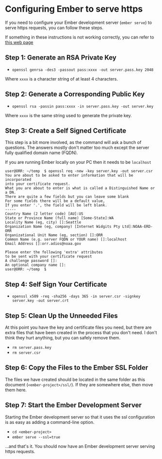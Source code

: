 # Configuring Ember to serve https

If you need to configure your Ember development server (`ember serve`) to serve
https requests, you can follow these steps.

If something in these instructions is not working correctly, you can refer to
[this web page](https://medium.com/@bantic/serving-ember-and-rails-locally-with-ssl-tls-44640f615b95)


## Step 1: Generate an RSA Private Key

* `openssl genrsa -des3 -passout pass:xxxx -out server.pass.key 2048`

Where `xxxx` is a character string of at least 4 characters.


## Step 2: Generate a Corresponding Public Key

* `openssl rsa -passin pass:xxxx -in server.pass.key -out server.key`

Where `xxxx` is the same string used to generate the private key.


## Step 3: Create a Self Signed Certificate

This step is a bit more involved, as the command will ask a bunch of questions.
The answers mostly don't matter too much except the server fully qualified
domain name (FQDN).

If you are running Ember locally on your PC then it needs to be `localhost`

```console
user@ORR: ~/temp  $ openssl req -new -key server.key -out server.csr
You are about to be asked to enter information that will be incorporated
into your certificate request.
What you are about to enter is what is called a Distinguished Name or a DN.
There are quite a few fields but you can leave some blank
For some fields there will be a default value,
If you enter '.', the field will be left blank.
-----
Country Name (2 letter code) [AU]:US
State or Province Name (full name) [Some-State]:WA
Locality Name (eg, city) []:Seattle
Organization Name (eg, company) [Internet Widgits Pty Ltd]:NOAA-ERD-ORR
Organizational Unit Name (eg, section) []:ORR
Common Name (e.g. server FQDN or YOUR name) []:localhost
Email Address []:orr.adios@noaa.gov

Please enter the following 'extra' attributes
to be sent with your certificate request
A challenge password []:
An optional company name []:
user@ORR: ~/temp  $ 
```


## Step 4: Self Sign Your Certificate

* `openssl x509 -req -sha256 -days 365 -in server.csr -signkey server.key -out server.crt`

## Step 5: Clean Up the Unneeded Files

At this point you have the key and certificate files you need, but there are
extra files that have been created in the process that you don't need.
I don't think they hurt anything, but you can safely remove them.

* `rm server.pass.key`
* `rm server.csr`


## Step 6: Copy the Files to the Ember SSL Folder

The files we have created should be located in the same folder as this
document (`<ember-project>/ssl/`).  If they are somewhere else, then move them
here.


## Step 7: Start the Ember Development Server

Starting the Ember development server so that it uses the ssl configuration
is as easy as adding a command-line option.

* `cd <ember-project>`
* `ember serve --ssl=true`

...and that's it.  You should now have an Ember development server serving
https requests.
